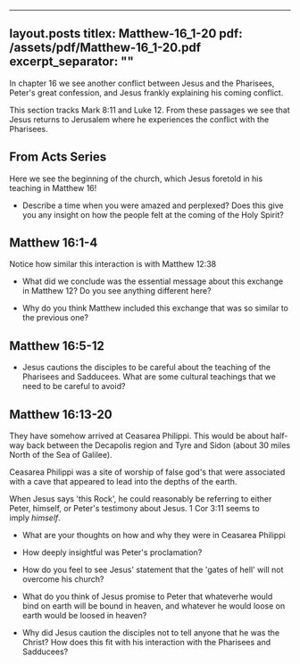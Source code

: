 
---
layout.posts
titlex: Matthew-16_1-20
pdf: /assets/pdf/Matthew-16_1-20.pdf
excerpt_separator: "<!--excerpt-->"
---

In chapter 16 we see another conflict between Jesus and the Pharisees,
Peter's great confession, and Jesus frankly explaining his coming
conflict.

This section tracks Mark 8:11 and Luke 12. From these passages we see
that Jesus returns to Jerusalem where he experiences the conflict with
the Pharisees.

<!--excerpt-->

## From Acts Series

Here we see the beginning of the church, which Jesus foretold in his
teaching in Matthew 16!

-   Describe a time when you were amazed and perplexed? Does this give
    you any insight on how the people felt at the coming of the Holy
    Spirit?

## Matthew 16:1-4

Notice how similar this interaction is with Matthew 12:38

-   What did we conclude was the essential message about this exchange
    in Matthew 12? Do you see anything different here?

-   Why do you think Matthew included this exchange that was so similar
    to the previous one?

## Matthew 16:5-12

-   Jesus cautions the disciples to be careful about the teaching of the
    Pharisees and Sadducees. What are some cultural teachings that we
    need to be careful to avoid?

## Matthew 16:13-20

They have somehow arrived at Ceasarea Philippi. This would be about
half-way back between the Decapolis region and Tyre and Sidon (about 30
miles North of the Sea of Galilee).

Ceasarea Philippi was a site of worship of false god's that were
associated with a cave that appeared to lead into the depths of the
earth.

When Jesus says 'this Rock', he could reasonably be referring to either
Peter, himself, or Peter's testimony about Jesus. 1 Cor 3:11 seems to
imply *himself*.

-   What are your thoughts on how and why they were in Ceasarea Philippi

-   How deeply insightful was Peter's proclamation?

-   How do you feel to see Jesus' statement that the 'gates of hell'
    will not overcome his church?

-   What do you think of Jesus promise to Peter that whateverhe would
    bind on earth will be bound in heaven, and whatever he would loose
    on earth would be loosed in heaven?

-   Why did Jesus caution the disciples not to tell anyone that he was
    the Christ? How does this fit with his interaction with the
    Pharisees and Sadducees?
